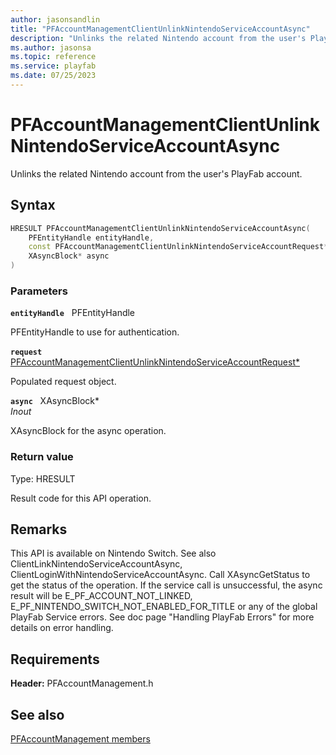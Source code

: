 ```yaml
---
author: jasonsandlin
title: "PFAccountManagementClientUnlinkNintendoServiceAccountAsync"
description: "Unlinks the related Nintendo account from the user's PlayFab account."
ms.author: jasonsa
ms.topic: reference
ms.service: playfab
ms.date: 07/25/2023
---
```


# PFAccountManagementClientUnlinkNintendoServiceAccountAsync  

Unlinks the related Nintendo account from the user's PlayFab account.  

## Syntax  
  
```cpp
HRESULT PFAccountManagementClientUnlinkNintendoServiceAccountAsync(  
    PFEntityHandle entityHandle,  
    const PFAccountManagementClientUnlinkNintendoServiceAccountRequest* request,  
    XAsyncBlock* async  
)  
```  
  
### Parameters  
  
**`entityHandle`** &nbsp; PFEntityHandle  
  
PFEntityHandle to use for authentication.  
  
**`request`** &nbsp; [PFAccountManagementClientUnlinkNintendoServiceAccountRequest*](../../pfaccountmanagementtypes/structs/pfaccountmanagementclientunlinknintendoserviceaccountrequest.md)  
  
Populated request object.  
  
**`async`** &nbsp; XAsyncBlock*  
*_Inout_*  
  
XAsyncBlock for the async operation.  
  
  
### Return value
Type: HRESULT
  
Result code for this API operation.
  
## Remarks  
  
This API is available on Nintendo Switch. See also ClientLinkNintendoServiceAccountAsync, ClientLoginWithNintendoServiceAccountAsync. Call XAsyncGetStatus to get the status of the operation. If the service call is unsuccessful, the async result will be E_PF_ACCOUNT_NOT_LINKED, E_PF_NINTENDO_SWITCH_NOT_ENABLED_FOR_TITLE or any of the global PlayFab Service errors. See doc page "Handling PlayFab Errors" for more details on error handling.
  
## Requirements  
  
**Header:** PFAccountManagement.h
  
## See also  
[PFAccountManagement members](../pfaccountmanagement_members.md)  

  
  
